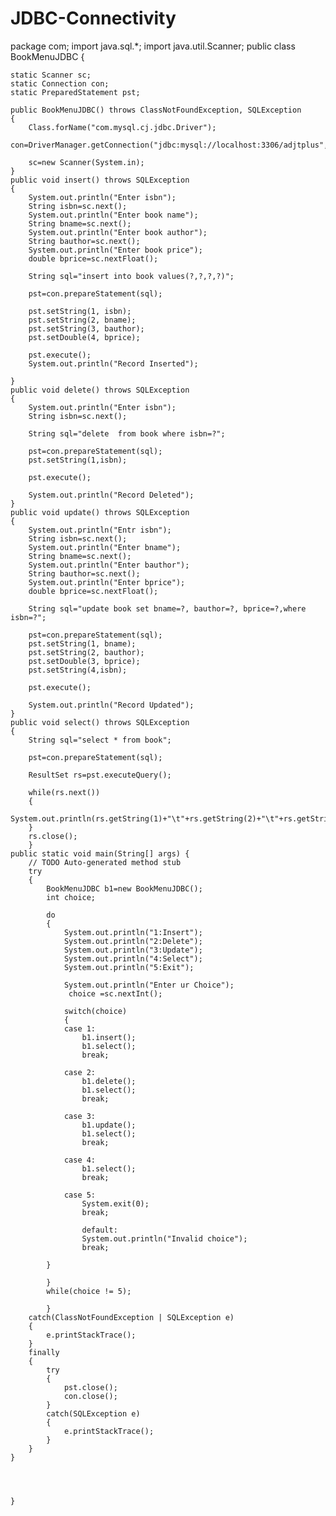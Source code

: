 # JDBC-Connectivity

package com;
import java.sql.*;
import java.util.Scanner;
public class BookMenuJDBC {

	static Scanner sc;
	static Connection con;
	static PreparedStatement pst;
	
	public BookMenuJDBC() throws ClassNotFoundException, SQLException
	{
		Class.forName("com.mysql.cj.jdbc.Driver");
		con=DriverManager.getConnection("jdbc:mysql://localhost:3306/adjtplus","root","root");
		
		sc=new Scanner(System.in);
	}
	public void insert() throws SQLException
	{
		System.out.println("Enter isbn");
	    String isbn=sc.next();
	    System.out.println("Enter book name");
	    String bname=sc.next();
	    System.out.println("Enter book author");
	    String bauthor=sc.next();
	    System.out.println("Enter book price");
	    double bprice=sc.nextFloat();
	    
	    String sql="insert into book values(?,?,?,?)";
	    
	    pst=con.prepareStatement(sql);
	    
	    pst.setString(1, isbn);
	    pst.setString(2, bname);
	    pst.setString(3, bauthor);
	    pst.setDouble(4, bprice);
	    
	    pst.execute();
	    System.out.println("Record Inserted");
	    
	}
	public void delete() throws SQLException
	{
		System.out.println("Enter isbn");
		String isbn=sc.next();
		
		String sql="delete  from book where isbn=?";
		
		pst=con.prepareStatement(sql);
		pst.setString(1,isbn);
		
		pst.execute();
		
		System.out.println("Record Deleted");
	}
	public void update() throws SQLException
	{
		System.out.println("Entr isbn");
		String isbn=sc.next();
		System.out.println("Enter bname");
		String bname=sc.next();
		System.out.println("Enter bauthor");
		String bauthor=sc.next();
		System.out.println("Enter bprice");
		double bprice=sc.nextFloat();
		
		String sql="update book set bname=?, bauthor=?, bprice=?,where isbn=?";
		
		pst=con.prepareStatement(sql);
		pst.setString(1, bname);
		pst.setString(2, bauthor);
		pst.setDouble(3, bprice);
		pst.setString(4,isbn);
		
		pst.execute();
		
		System.out.println("Record Updated");
	}
	public void select() throws SQLException
	{
		String sql="select * from book";
		
		pst=con.prepareStatement(sql);
		
		ResultSet rs=pst.executeQuery();
		
		while(rs.next())
		{
			System.out.println(rs.getString(1)+"\t"+rs.getString(2)+"\t"+rs.getString(3)+"\t"+rs.getDouble(4));
		}
		rs.close();
		}
	public static void main(String[] args) {
		// TODO Auto-generated method stub
		try
		{
			BookMenuJDBC b1=new BookMenuJDBC();
			int choice;
			
			do
			{
				System.out.println("1:Insert");
				System.out.println("2:Delete");
				System.out.println("3:Update");
				System.out.println("4:Select");
				System.out.println("5:Exit");
				
				System.out.println("Enter ur Choice");
				 choice =sc.nextInt();
				
				switch(choice)
				{
				case 1:
					b1.insert();
					b1.select();
					break;
				
				case 2:
					b1.delete();
					b1.select();
					break;
					
				case 3:
					b1.update();
					b1.select();
					break;
					
				case 4:
					b1.select();
					break;
					
				case 5:
					System.exit(0);
					break;
					
					default:
					System.out.println("Invalid choice");
					break;
				
			}
			
			}
			while(choice != 5);
			
			}
		catch(ClassNotFoundException | SQLException e)
		{
			e.printStackTrace();
		}
		finally
		{
			try
			{
				pst.close();
				con.close();
			}
			catch(SQLException e)
			{
				e.printStackTrace();
			}
		}
	}
	

		

	}

